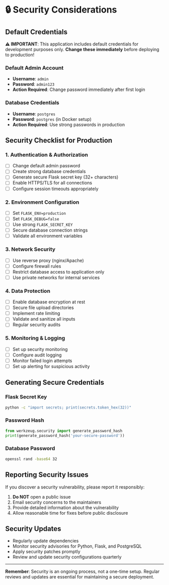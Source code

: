 # 🔒 Security Considerations

## Default Credentials

**⚠️ IMPORTANT**: This application includes default credentials for development purposes only. **Change these immediately** before deploying to production!

### Default Admin Account
- **Username**: `admin`
- **Password**: `admin123`
- **Action Required**: Change password immediately after first login

### Database Credentials
- **Username**: `postgres`
- **Password**: `postgres` (in Docker setup)
- **Action Required**: Use strong passwords in production

## Security Checklist for Production

### 1. Authentication & Authorization
- [ ] Change default admin password
- [ ] Create strong database credentials
- [ ] Generate secure Flask secret key (32+ characters)
- [ ] Enable HTTPS/TLS for all connections
- [ ] Configure session timeouts appropriately

### 2. Environment Configuration
- [ ] Set `FLASK_ENV=production`
- [ ] Set `FLASK_DEBUG=false`
- [ ] Use strong `FLASK_SECRET_KEY`
- [ ] Secure database connection strings
- [ ] Validate all environment variables

### 3. Network Security
- [ ] Use reverse proxy (nginx/Apache)
- [ ] Configure firewall rules
- [ ] Restrict database access to application only
- [ ] Use private networks for internal services

### 4. Data Protection
- [ ] Enable database encryption at rest
- [ ] Secure file upload directories
- [ ] Implement rate limiting
- [ ] Validate and sanitize all inputs
- [ ] Regular security audits

### 5. Monitoring & Logging
- [ ] Set up security monitoring
- [ ] Configure audit logging
- [ ] Monitor failed login attempts
- [ ] Set up alerting for suspicious activity

## Generating Secure Credentials

### Flask Secret Key
```bash
python -c "import secrets; print(secrets.token_hex(32))"
```

### Password Hash
```python
from werkzeug.security import generate_password_hash
print(generate_password_hash('your-secure-password'))
```

### Database Password
```bash
openssl rand -base64 32
```

## Reporting Security Issues

If you discover a security vulnerability, please report it responsibly:

1. **Do NOT** open a public issue
2. Email security concerns to the maintainers
3. Provide detailed information about the vulnerability
4. Allow reasonable time for fixes before public disclosure

## Security Updates

- Regularly update dependencies
- Monitor security advisories for Python, Flask, and PostgreSQL
- Apply security patches promptly
- Review and update security configurations quarterly

---

**Remember**: Security is an ongoing process, not a one-time setup. Regular reviews and updates are essential for maintaining a secure deployment.